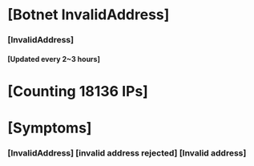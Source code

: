 # [Botnet InvalidAddress]
### [InvalidAddress]
#### [Updated every 2~3 hours]

# [Counting 18136 IPs]

# [Symptoms] 

###   [InvalidAddress] [invalid address rejected] [Invalid address]
